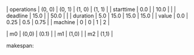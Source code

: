 | operations | (0, 0) | (0, 1) | (1, 0) | (1, 1) |
| starttime  | 0.0    |        | 10.0   |        |
| deadline   | 15.0   |        | 50.0   |        |
| duration   | 5.0    | 15.0   | 15.0   | 15.0   |
| value      | 0.0    | 0.25   | 0.5    | 0.75   |
| machine    | 0      | 0      | 1      | 2      |

| m0 | (0,0) | (0.1) |
| m1 | (1,0) |
| m2 | (1,1) |

makespan: 
